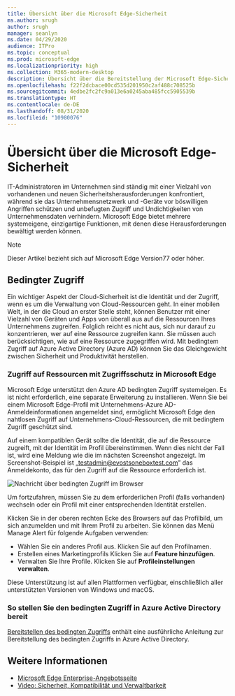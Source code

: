 ```yaml
---
title: Übersicht über die Microsoft Edge-Sicherheit
ms.author: srugh
author: srugh
manager: seanlyn
ms.date: 04/29/2020
audience: ITPro
ms.topic: conceptual
ms.prod: microsoft-edge
ms.localizationpriority: high
ms.collection: M365-modern-desktop
description: Übersicht über die Bereitstellung der Microsoft Edge-Sicherheit
ms.openlocfilehash: f22f2dcbace00cd535d201950c2af488c708525b
ms.sourcegitcommit: 4edbe2fc2fc9a013e6a0245aba485fcc5905539b
ms.translationtype: HT
ms.contentlocale: de-DE
ms.lasthandoff: 08/31/2020
ms.locfileid: "10980076"
---
```

# Übersicht über die Microsoft Edge-Sicherheit
  
IT-Administratoren im Unternehmen sind ständig mit einer Vielzahl von vorhandenen und neuen Sicherheitsherausforderungen konfrontiert, während sie das Unternehmensnetzwerk und -Geräte vor böswilligen Angriffen schützen und unbefugten Zugriff und Undichtigkeiten von Unternehmensdaten verhindern. Microsoft Edge bietet mehrere systemeigene, einzigartige Funktionen, mit denen diese Herausforderungen bewältigt werden können.

> [!NOTE]
> Dieser Artikel bezieht sich auf Microsoft Edge Version77 oder höher.

## Bedingter Zugriff

Ein wichtiger Aspekt der Cloud-Sicherheit ist die Identität und der Zugriff, wenn es um die Verwaltung von Cloud-Ressourcen geht. In einer mobilen Welt, in der die Cloud an erster Stelle steht, können Benutzer mit einer Vielzahl von Geräten und Apps von überall aus auf die Ressourcen Ihres Unternehmens zugreifen. Folglich reicht es nicht aus, sich nur darauf zu konzentrieren, wer auf eine Ressource zugreifen kann. Sie müssen auch berücksichtigen, wie auf eine Ressource zugegriffen wird. Mit bedingtem Zugriff auf Azure Active Directory (Azure AD) können Sie das Gleichgewicht zwischen Sicherheit und Produktivität herstellen.

### Zugriff auf Ressourcen mit Zugriffsschutz in Microsoft Edge

Microsoft Edge unterstützt den Azure AD bedingten Zugriff systemeigen. Es ist nicht erforderlich, eine separate Erweiterung zu installieren. Wenn Sie bei einem Microsoft Edge-Profil mit Unternehmens-Azure AD-Anmeldeinformationen angemeldet sind, ermöglicht Microsoft Edge den nahtlosen Zugriff auf Unternehmens-Cloud-Ressourcen, die mit bedingtem Zugriff geschützt sind.

Auf einem kompatiblen Gerät sollte die Identität, die auf die Ressource zugreift, mit der Identität im Profil übereinstimmen.  Wenn dies nicht der Fall ist, wird eine Meldung wie die im nächsten Screenshot angezeigt. Im Screenshot-Beispiel ist „testadmin@evostsoneboxtest.com” das Anmeldekonto, das für den Zugriff auf die Ressource erforderlich ist.

![Nachricht über bedingten Zugriff im Browser](./media/edge-security/microsoft-edge-security-conditional-access.png)

Um fortzufahren, müssen Sie zu dem erforderlichen Profil (falls vorhanden) wechseln oder ein Profil mit einer entsprechenden Identität erstellen.

Klicken Sie in der oberen rechten Ecke des Browsers auf das Profilbild, um sich anzumelden und mit Ihrem Profil zu arbeiten. Sie können das Menü Manage Alert für folgende Aufgaben verwenden:

- Wählen Sie ein anderes Profil aus. Klicken Sie auf den Profilnamen.
- Erstellen eines Marketingprofils Klicken Sie auf **Feature hinzufügen**.
- Verwalten Sie Ihre Profile. Klicken Sie auf **Profileinstellungen verwalten**.

Diese Unterstützung ist auf allen Plattformen verfügbar, einschließlich aller unterstützten Versionen von Windows und macOS.

### So stellen Sie den bedingten Zugriff in Azure Active Directory bereit

[Bereitstellen des bedingten Zugriffs](https://docs.microsoft.com/azure/active-directory/conditional-access/plan-conditional-access) enthält eine ausführliche Anleitung zur Bereitstellung des bedingten Zugriffs in Azure Active Directory.

## Weitere Informationen

- [Microsoft Edge Enterprise-Angebotsseite](https://aka.ms/EdgeEnterprise)
- [Video: Sicherheit, Kompatibilität und Verwaltbarkeit](/microsoft-edge-video-security-compatibility-manageability.md)

